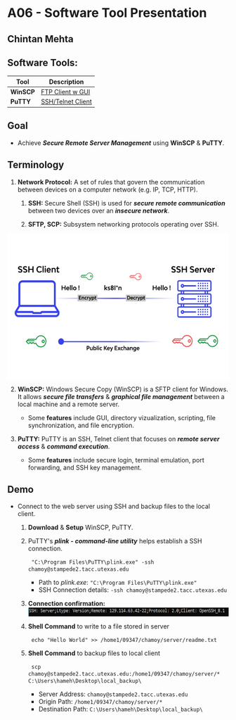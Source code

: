 # A06 - Software Tool Presentation
## Chintan Mehta

## Software Tools:

| Tool  | Description        |
| -------- | ------------------------------- |
|  **WinSCP**  | [FTP Client w GUI](https://winscp.net/eng/docs/feature_index) |
|  **PuTTY**  | [SSH/Telnet Client](https://www.putty.org/)  |

## Goal

* Achieve **_Secure Remote Server Management_** using **WinSCP** & **PuTTY**.

## Terminology

1. **Network Protocol:** A set of rules that govern the communication between devices on a computer network (e.g. IP, TCP, HTTP).

    1. **SSH:** Secure Shell (SSH) is used for **_secure remote communication_** between two devices over an **_insecure network_**.

    2. **SFTP, SCP:** Subsystem networking protocols operating over SSH.

<img align="center" width="600" height="330" src="https://github.com/chill-chin/4883-Software-Tools/blob/main/Assignments/A06/1_SSH.png">

2. **WinSCP:** Windows Secure Copy (WinSCP) is a SFTP client for Windows. It allows **_secure file transfers_** & **_graphical file management_** between a local machine and a remote server. 
    - Some **features** include GUI, directory vizualization, scripting, file synchronization, and file encryption. 

3. **PuTTY:** PuTTY is an SSH, Telnet client that focuses on **_remote server access_** & **_command execution_**.
    - Some **features** include secure login, terminal emulation, port forwarding, and SSH key management.

## Demo

* Connect to the web server using SSH and backup files to the local client. 

    1. **Download** & **Setup** WinSCP, PuTTY.

    2. PuTTY's ***plink - command-line utility*** helps establish a SSH connection.

            "C:\Program Files\PuTTY\plink.exe" -ssh chamoy@stampede2.tacc.utexas.edu

        * Path to *plink.exe*: `"C:\Program Files\PuTTY\plink.exe"`
        * SSH Connection details: `-ssh chamoy@stampede2.tacc.utexas.edu`

    3. **Connection confirmation:**
       <img align="center" width="600" height="20" src="https://github.com/chill-chin/4883-Software-Tools/blob/main/Assignments/A06/2_Confirmation.png">

    4. **Shell Command** to write to a file stored in server

            echo "Hello World" >> /home1/09347/chamoy/server/readme.txt

    5. **Shell Command** to backup files to local client

            scp chamoy@stampede2.tacc.utexas.edu:/home1/09347/chamoy/server/* C:\Users\hameh\Desktop\local_backup\


        * Server Address: `chamoy@stampede2.tacc.utexas.edu`
        * Origin Path: `/home1/09347/chamoy/server/*`
        * Destination Path: `C:\Users\hameh\Desktop\local_backup\`
